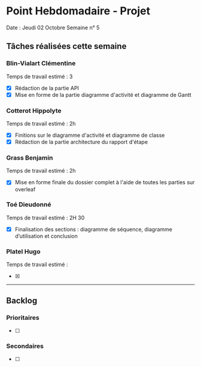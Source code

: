 # Point Hebdomadaire - Projet

Date : Jeudi 02 Octobre
Semaine n° 5

## Tâches réalisées cette semaine

### Blin-Vialart Clémentine
Temps de travail estimé : 3

- [x] Rédaction de la partie API
- [x] Mise en forme de la partie diagramme d'activité et diagramme de Gantt

### Cotterot Hippolyte
Temps de travail estimé : 2h

- [x] Finitions sur le diagramme d'activité et diagramme de classe
- [x] Rédaction de la partie architecture du rapport d'étape

### Grass Benjamin 
Temps de travail estimé : 2h

- [x] Mise en forme finale du dossier complet à l'aide de toutes les parties sur overleaf

### Toé Dieudonné
Temps de travail estimé : 2H 30

- [x] Finalisation des sections : diagramme de séquence, diagramme d’utilisation et conclusion

### Platel Hugo
Temps de travail estimé :

- [x] 

---

## Backlog

### Prioritaires

- [ ] 

### Secondaires

- [ ] 
